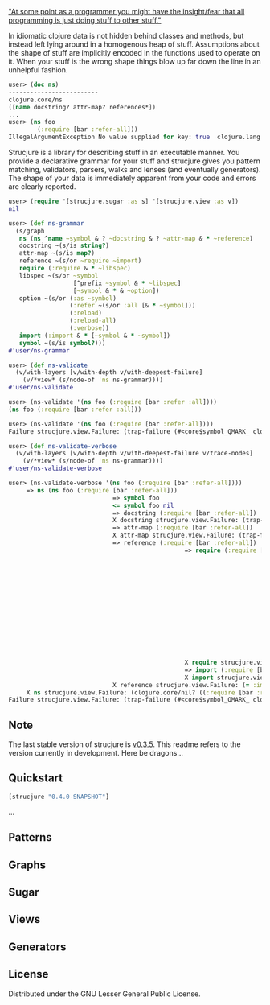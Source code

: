 ["At some point as a programmer you might have the insight/fear that all programming is just doing stuff to other stuff."](http://highscalability.com/blog/2013/2/14/when-all-the-programs-a-graph-prismatics-plumbing-library.html)

In idiomatic clojure data is not hidden behind classes and methods, but instead left lying around in a homogenous heap of stuff. Assumptions about the shape of stuff are implicitly encoded in the functions used to operate on it. When your stuff is the wrong shape things blow up far down the line in an unhelpful fashion.

``` clojure
user> (doc ns)
-------------------------
clojure.core/ns
([name docstring? attr-map? references*])
...
user> (ns foo
        (:require [bar :refer-all]))
IllegalArgumentException No value supplied for key: true  clojure.lang.PersistentHashMap.create (PersistentHashMap.java:77)
```

Strucjure is a library for describing stuff in an executable manner. You provide a declarative grammar for your stuff and strucjure gives you pattern matching, validators, parsers, walks and lenses (and eventually generators). The shape of your data is immediately apparent from your code and errors are clearly reported.

``` clojure
user> (require '[strucjure.sugar :as s] '[strucjure.view :as v])
nil

user> (def ns-grammar
  (s/graph
   ns (ns ^name ~symbol & ? ~docstring & ? ~attr-map & * ~reference)
   docstring ~(s/is string?)
   attr-map ~(s/is map?)
   reference ~(s/or ~require ~import)
   require (:require & * ~libspec)
   libspec ~(s/or ~symbol
                  [^prefix ~symbol & * ~libspec]
                  [~symbol & * & ~option])
   option ~(s/or (:as ~symbol)
                 (:refer ~(s/or :all [& * ~symbol]))
                 (:reload)
                 (:reload-all)
                 (:verbose))
   import (:import & * [~symbol & * ~symbol])
   symbol ~(s/is symbol?)))
#'user/ns-grammar

user> (def ns-validate
  (v/with-layers [v/with-depth v/with-deepest-failure]
    (v/*view* (s/node-of 'ns ns-grammar))))
#'user/ns-validate

user> (ns-validate '(ns foo (:require [bar :refer :all])))
(ns foo (:require [bar :refer :all]))

user> (ns-validate '(ns foo (:require [bar :refer-all])))
Failure strucjure.view.Failure: (trap-failure (#<core$symbol_QMARK_ clojure.core$symbol_QMARK_@7078cdad> :refer-all)) at node `symbol` on input `:refer-all`  strucjure.view/with-deepest-failure/fn--42754 (view.clj:372)

user> (def ns-validate-verbose
  (v/with-layers [v/with-depth v/with-deepest-failure v/trace-nodes]
    (v/*view* (s/node-of 'ns ns-grammar))))
#'user/ns-validate-verbose

user> (ns-validate-verbose '(ns foo (:require [bar :refer-all])))
     => ns (ns foo (:require [bar :refer-all]))
                             => symbol foo
                             <= symbol foo nil
                             => docstring (:require [bar :refer-all])
                             X docstring strucjure.view.Failure: (trap-failure (#<core$string_QMARK_ clojure.core$string_QMARK_@5d850909> (:require [bar :refer-all])))
                             => attr-map (:require [bar :refer-all])
                             X attr-map strucjure.view.Failure: (trap-failure (#<core$map_QMARK_ clojure.core$map_QMARK_@581cb215> (:require [bar :refer-all])))
                             => reference (:require [bar :refer-all])
                                                 => require (:require [bar :refer-all])
                                                                         => libspec [bar :refer-all]
                                                                                             => symbol [bar :refer-all]
                                                                                             X symbol strucjure.view.Failure: (trap-failure (#<core$symbol_QMARK_ clojure.core$symbol_QMARK_@7078cdad> [bar :refer-all]))
                                                                                                     => symbol bar
                                                                                                     <= symbol bar nil
                                                                                                     => libspec :refer-all
                                                                                                                         => symbol :refer-all
                                                                                                                         X symbol strucjure.view.Failure: (trap-failure (#<core$symbol_QMARK_ clojure.core$symbol_QMARK_@7078cdad> :refer-all))
                                                                                                     X libspec strucjure.view.Failure: (vector? :refer-all)
                                                                                                 => symbol bar
                                                                                                 <= symbol bar nil
                                                                                                     => option (:refer-all)
                                                                                                     X option strucjure.view.Failure: (= :verbose :refer-all)
                                                                         X libspec strucjure.view.Failure: (clojure.core/nil? (:refer-all))
                                                 X require strucjure.view.Failure: (clojure.core/nil? ([bar :refer-all]))
                                                 => import (:require [bar :refer-all])
                                                 X import strucjure.view.Failure: (= :import :require)
                             X reference strucjure.view.Failure: (= :import :require)
     X ns strucjure.view.Failure: (clojure.core/nil? ((:require [bar :refer-all])))
Failure strucjure.view.Failure: (trap-failure (#<core$symbol_QMARK_ clojure.core$symbol_QMARK_@7078cdad> :refer-all)) at node `symbol` on input `:refer-all`  strucjure.view/with-deepest-failure/fn--42754 (view.clj:372)
```

## Note

The last stable version of strucjure is [v0.3.5](https://github.com/jamii/strucjure/releases/tag/v0.3.5). This readme refers to the version currently in development. Here be dragons...

## Quickstart

``` clojure
[strucjure "0.4.0-SNAPSHOT"]
```

...

## Patterns

## Graphs

## Sugar

## Views

## Generators

## License

Distributed under the GNU Lesser General Public License.
